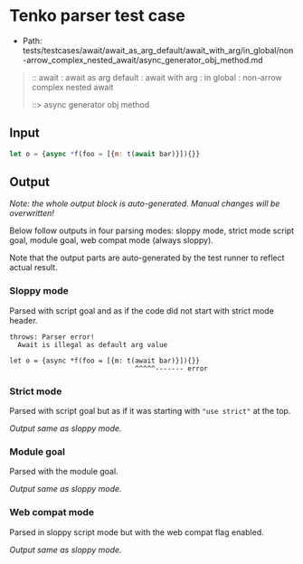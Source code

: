 # Tenko parser test case

- Path: tests/testcases/await/await_as_arg_default/await_with_arg/in_global/non-arrow_complex_nested_await/async_generator_obj_method.md

> :: await : await as arg default : await with arg : in global : non-arrow complex nested await
>
> ::> async generator obj method

## Input

`````js
let o = {async *f(foo = [{m: t(await bar)}]){}}
`````

## Output

_Note: the whole output block is auto-generated. Manual changes will be overwritten!_

Below follow outputs in four parsing modes: sloppy mode, strict mode script goal, module goal, web compat mode (always sloppy).

Note that the output parts are auto-generated by the test runner to reflect actual result.

### Sloppy mode

Parsed with script goal and as if the code did not start with strict mode header.

`````
throws: Parser error!
  Await is illegal as default arg value

let o = {async *f(foo = [{m: t(await bar)}]){}}
                               ^^^^^------- error
`````

### Strict mode

Parsed with script goal but as if it was starting with `"use strict"` at the top.

_Output same as sloppy mode._

### Module goal

Parsed with the module goal.

_Output same as sloppy mode._

### Web compat mode

Parsed in sloppy script mode but with the web compat flag enabled.

_Output same as sloppy mode._
